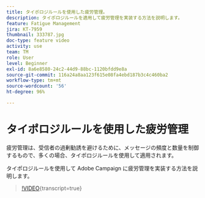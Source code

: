 ```yaml
---
title: タイポロジルールを使用した疲労管理。
description: タイポロジルールを適用して疲労管理を実装する方法を説明します。
feature: Fatigue Management
jira: KT-7959
thumbnail: 333787.jpg
doc-type: feature video
activity: use
team: TM
role: User
level: Beginner
exl-id: 8a6e8580-24c2-44d9-88bc-1120bfdd9e8a
source-git-commit: 116a24a8aa123f615e08fa4ebd187b3c4c460ba2
workflow-type: tm+mt
source-wordcount: '56'
ht-degree: 96%

---
```


# タイポロジルールを使用した疲労管理

疲労管理は、受信者の過剰勧誘を避けるために、メッセージの頻度と数量を制御するもので、多くの場合、タイポロジルールを使用して適用されます。

タイポロジルールを使用して Adobe Campaign に疲労管理を実装する方法を説明します。

>[!VIDEO](https://video.tv.adobe.com/v/333787?quality=12&learn=on){transcript=true}
